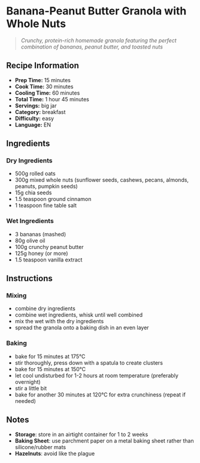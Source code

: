 # Banana-Peanut Butter Granola with Whole Nuts

> *Crunchy, protein-rich homemade granola featuring the perfect combination of bananas, peanut butter, and toasted nuts*

## Recipe Information

- **Prep Time:** 15 minutes
- **Cook Time:** 30 minutes
- **Cooling Time:** 60 minutes
- **Total Time:** 1 hour 45 minutes
- **Servings:** big jar
- **Category:** breakfast
- **Difficulty:** easy
- **Language:** EN

## Ingredients

### Dry Ingredients

- 500g rolled oats
- 300g mixed whole nuts (sunflower seeds, cashews, pecans, almonds, peanuts, pumpkin seeds)
- 15g chia seeds
- 1.5 teaspoon ground cinnamon
- 1 teaspoon fine table salt

### Wet Ingredients

- 3 bananas (mashed)
- 80g olive oil
- 100g crunchy peanut butter
- 125g honey (or more)
- 1.5 teaspoon vanilla extract

## Instructions

### Mixing

- combine dry ingredients
- combine wet ingredients, whisk until well combined
- mix the wet with the dry ingredients
- spread the granola onto a baking dish in an even layer

### Baking

- bake for 15 minutes at 175°C
- stir thoroughly, press down with a spatula to create clusters
- bake for 15 minutes at 150°C
- let cool undisturbed for 1-2 hours at room temperature (preferably overnight)
- stir a little bit
- bake for another 30 minutes at 120°C for extra crunchiness (repeat if needed)

## Notes

- **Storage**: store in an airtight container for 1 to 2 weeks
- **Baking Sheet**: use parchment paper on a metal baking sheet rather than silicone/rubber mats
- **Hazelnuts**: avoid like the plague
